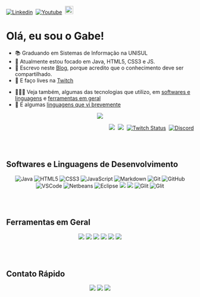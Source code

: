 [![Linkedin](https://img.shields.io/badge/-LinkedIn-blue?style=flat&logo=Linkedin&logoColor=white)](https://www.linkedin.com/in/gltm-jrsoftwaredeveloper/)&nbsp; [![Youtube](https://img.shields.io/badge/-YouTube-bb0000?style=flat&logo=YouTube&logoColor=white&link=https://www.youtube.com/channel/UC3i5QneYxOtgJUV0e1ZfQAQ/)](https://www.youtube.com/channel/UC3i5QneYxOtgJUV0e1ZfQAQ/)&nbsp; 
[<img src="https://img.shields.io/github/followers/gabrielltmonteiro?label=follow&style=social" height="22" title="Follow me" />](https://github.com/gabrielltmonteiro)

# Olá, eu sou o Gabe!

<ul>
  <li>📚 Graduando em Sistemas de Informação na UNISUL</li>
  <li>🐗 Atualmente estou focado em Java, HTML5, CSS3 e JS.</li>
  <li>📝 Escrevo neste <a href="https://systemgang.blogspot.com" title="System_Gang">Blog</a>, porque acredito que o conhecimento deve ser compartilhado.</li>
  <li>🎥 E faço lives na <a href="https://www.twitch.tv/system_gang" title="Roxinha">Twitch</a></li>
 </ul>

* 👨🏾‍💻 Veja também, algumas das tecnologias que utilizo, em [softwares e linguagens](#softwares-e-linguagens-de-desenvolvimento) e [ferramentas em geral](#ferramentas-em-geral)
* 🌠 E algumas [linguagens que vi brevemente](#contato-rápido)

<p align="center"> 
 <a><img src="https://github-readme-stats.vercel.app/api?username=gabrielltmonteiro&show_icons=true&theme=bluewhite" /></a>
</p> 
<p align="right">
 <a href="https://systemgang.blogspot.com/"><img src="https://img.shields.io/twitter/url?color=orange&label=System_Gang&logo=blogger&logoColor=white&style=plastic&url=https%3A%2F%2Fsystemgang.blogspot.com"></a>&nbsp;
 <a href="https://senhordesenvolvedor.wordpress.com/"><img src="https://img.shields.io/twitter/url?color=white&label=Sr.%20Desenvolvedor&logo=wordpress&style=plastic&url=https%3A%2F%2Fsenhordesenvolvedor.wordpress.com%2F"></a>&nbsp;
 <a href="https://twitch.tv/system_gang"><img alt="Twitch Status" src="https://img.shields.io/twitch/status/system_gang?color=d60087&label=Live&logo=twitch&logoColor=white"></a>&nbsp;
 <a href="https://discord.gg/Bu78wBZ"><img alt="Discord" src="https://img.shields.io/discord/750976315880112189?color=green&label=Chat&logo=discord&logoColor=white"></a>
 </p><br><br>

## Softwares e Linguagens de Desenvolvimento

<p align="center">
  <img src="https://img.shields.io/badge/java-%23ED8B00.svg?&style=for-the-badge&logo=java&logoColor=white" alt="Java" title="Java"/>
  <img src="https://img.shields.io/badge/html5%20-%23E34F26.svg?&style=for-the-badge&logo=html5&logoColor=white" alt="HTML5" title="HTML5"/>
  <img src="https://img.shields.io/badge/css3%20-%231572B6.svg?&style=for-the-badge&logo=css3&logoColor=white" alt="CSS3" title="CSS3"/>
  <img src="https://img.shields.io/badge/javascript%20-%23F7DF1E.svg?&style=for-the-badge&logo=javascript&logoColor=%23323330" alt="JavaScript" title="JavaScript"/>
  <img src="https://img.shields.io/badge/markdown-%23000000.svg?&style=for-the-badge&logo=markdown&logoColor=white" alt="Markdown" title="Markdown"/>
  <img src="https://img.shields.io/badge/git%20-%23F05033.svg?&style=for-the-badge&logo=git&logoColor=white" alt="Git" title="Git"/>
  <img src="https://img.shields.io/badge/github%20-%23121011.svg?&style=for-the-badge&logo=github&logoColor=white" alt="GitHub" title="GitHub"/>  
  <img src="https://img.shields.io/badge/-VSCode-007ACC?style=for-the-badge&logo=visual-studio-code&logoColor=white" alt="VSCode" title="VSCode"/>
  <img src="https://img.shields.io/badge/-Netbeans-42588f?style=for-the-badge&logo=netbeans-ide&logoColor=white" alt="Netbeans" title="Netbeans"/>
  <img src="https://img.shields.io/badge/-Eclipse-2C2255?style=for-the-badge&logo=eclipse&logoColor=white" alt="Eclipse" title="Eclipse"/">    
  <img src="https://img.shields.io/badge/blogger%20-%23ff5722.svg?&style=for-the-badge&logo=blogger&logoColor=white"/>
  <img src="https://img.shields.io/badge/wordpress%20-%2321759b.svg?&style=for-the-badge&logo=wordpress&logoColor=white"/>   
  <img src="https://img.shields.io/badge/glitch%20-%233333FF.svg?&style=for-the-badge&logo=glitch&logoColor=white" alt="Glit" title="Glit"/> 
  <img src="https://img.shields.io/badge/game%20maker%20-%233333FF.svg?&style=for-the-badge&logo=game-maker&logoColor=white" alt="Glit" title="Glit"/>                                                                                                                                          
</p><br><br>
                                                                                                                                                    
<!--<br>                                                                                                                                                                                                                                                                                                        
### Java                                                                                                                                                
Vi pela primeira vez na Unisul, no início de 2018 e além de concluir matérias como Algoritmo e Estrutura de Dados, fiz um curso com duração de 60 horas
-->                                                                                                                                                   
## Ferramentas em Geral

<p align="center"><!-- DroidCam, VoiceMeeter Banana e Audacity. -->
  <img src="https://img.shields.io/badge/Photoshop%20-%23000070.svg?&style=for-the-badge&logo=adobe%20photoshop&logoColor=white"/>  
  <img src="https://img.shields.io/badge/Fireworks%20-%23F7DF1E.svg?&style=for-the-badge&logo=adobe&logoColor=323330"/>
  <img src="https://img.shields.io/badge/Streamlabs%20-%231fe9c8.svg?&style=for-the-badge"/>
  <img src="https://img.shields.io/badge/OBS%20Studio-%23000.svg?&style=for-the-badge&logo=obs%20studio&logoColor=fff"/>
  <img src="https://img.shields.io/badge/trello%20-%2300b8ee.svg?&style=for-the-badge&logo=trello&logoColor=white"/>
  <img src="https://img.shields.io/badge/evernote%20-%233aae00.svg?&style=for-the-badge&logo=evernote&logoColor=ffffff"/>
</p><br><br>

## Contato Rápido

<p align="center"><!-- C, PHP e Phyton -->
  <img src="https://img.shields.io/badge/programming%20language-%2300599C.svg?&style=for-the-badge&logo=c&logoColor=white"/>  
  <img src="https://img.shields.io/badge/php-%23777BB4.svg?&style=for-the-badge&logo=php&logoColor=white"/>
  <img src="https://img.shields.io/badge/python%20-%2314354C.svg?&style=for-the-badge&logo=python"/>
</p><br><br>


<!--<a name=“section”><a/>
--
<p align="center"> 
  <img src="https://github-readme-stats.vercel.app/api/top-langs/?username=gabrielltmonteiro&theme=blue-white"></img>
</p>
--
trabalhando em.. aprendendo a.. colaborando com.. procurando ajuda para.. me pergunte sobre.. me encontre.. fatos divertidos..
--
[//]: # "Markdown"
--
[Âncora Markdown](#ancora-markdown)          //Âncora Markdown
## Ancora Markdown 
[Âncora Markdown](#section)                  //Âncora Markdown & HTML
## <a name=“section”><a/> Âncora Markdown
<a href="#ancora">Âncora HTML</a>            //Âncora HTML
## <a name=“ancora”><a/> Âncora HTML 
-->

